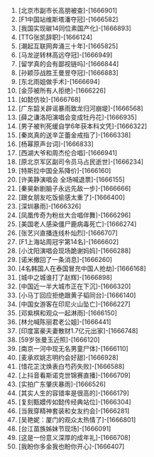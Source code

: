 
1. [北京市副市长高朋被查]-[1666901]
1. [F1中国站维斯塔潘夺冠]-[1666582]
1. [我国实现碳14同位素国产化]-[1666893]
1. [TTG张凯辞职]-[1666124]
1. [潮起互联网奔涌三十年]-[1665825]
1. [马龙逆转林高远夺冠]-[1666949]
1. [留学真的会有鄙视链吗]-[1666844]
1. [孙颖莎战胜王曼昱夺冠]-[1666883]
1. [东北雨姐做手术]-[1666694]
1. [金莎被所有人拒绝]-[1666226]
1. [如懿仿妆]-[1666768]
1. [广东韶关辟谣暴雨致龙归河崩堤]-[1666568]
1. [薛之谦洛阳演唱会变成牡丹花]-[1666935]
1. [男子被判死缓自学6年获本科文凭]-[1666322]
1. [秦岚真的送辛芷蕾金戒指了]-[1666338]
1. [杨幂原声台词]-[1666833]
1. [西湖大爷和周杰伦合唱]-[1666941]
1. [原北京军区副司令员马占民逝世]-[1666234]
1. [特斯拉中国全系降价]-[1666160]
1. [许美静演唱会 全场喊退票]-[1666155]
1. [秦昊新剧脑子永远先敌一步]-[1666666]
1. [跟女朋友吃饭偷感太重了]-[1666400]
1. [深圳暴雨]-[1666326]
1. [凤凰传奇为粉丝大合唱伴舞]-[1666296]
1. [美国老人感染僵尸鹿病毒死亡]-[1666274]
1. [张艺兴直播连线朴灿烈]-[1666707]
1. [F1上海站周冠宇第14名]-[1666602]
1. [小沈阳演唱会现场跪谢妈妈]-[1666288]
1. [诺米撤回了一条消息]-[1666260]
1. [4名韩国人在泰国冒充中国人抢劫]-[1666168]
1. [城中之城谁打了赵辉]-[1666898]
1. [中国近一半大城市正在下沉]-[1666320]
1. [小马丁回应拒绝跟黄子韬同台]-[1666140]
1. [中国女游客在印尼火山坠亡]-[1666227]
1. [邓紫棋和观众一起淋雨]-[1666150]
1. [林允喊陈丽君老公姐]-[1666441]
1. [印度富豪夫妻散财1.7亿元出家]-[1666748]
1. [59岁张曼玉近照]-[1666120]
1. [南京一河中现无名男童尸体]-[1666110]
1. [麦承欢姚志明约会好甜]-[1666928]
1. [惜花芷沈焕表白芍药失败]-[1666588]
1. [上抖音看斯诺克世锦赛直播]-[1666709]
1. [实拍广东肇庆暴雨]-[1666526]
1. [其实人生的容错率是很高的]-[1666179]
1. [复刻甄嬛传如懿传经典站位]-[1666304]
1. [当我穿精神套装和女友约会]-[1666281]
1. [吴艳妮：厦门的观众太热情了]-[1666801]
1. [台江苗族姊妹节现场]-[1666091]
1. [这是一份意义深厚的成年礼]-[1666708]
1. [我盼你多金我也盼你开心]-[1666407]